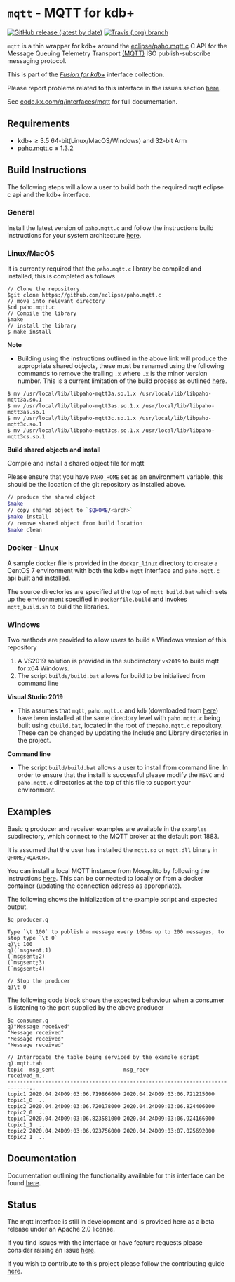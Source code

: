 # `mqtt` - MQTT for kdb+

[![GitHub release (latest by date)](https://img.shields.io/github/v/release/kxsystems/mqtt)](https://github.com/kxsystems/mqtt/releases) [![Travis (.org) branch](https://img.shields.io/travis/kxsystems/mqtt/master?label=travis%20build)](https://travis-ci.org/kxsystems/mqtt/branches)

`mqtt` is a thin wrapper for kdb+ around the [eclipse/paho.mqtt.c](https://github.com/eclipse/paho.mqtt.c) C API for the Message Queuing Telemetry Transport [(MQTT)](http://mqtt.org/) ISO publish-subscribe messaging protocol.

This is part of the [_Fusion for kdb+_](http://code.kx.com/q/interfaces/fusion/) interface collection.

Please report problems related to this interface in the issues section [here](https://github.com/KxSystems/mqtt/issues).

See [code.kx.com/q/interfaces/mqtt](https://code.kx.com/q/interfaces/mqtt) for full documentation.

## Requirements

- kdb+ ≥ 3.5 64-bit(Linux/MacOS/Windows) and 32-bit Arm
- [paho.mqtt.c](https://github.com/eclipse/paho.mqtt.c) ≥ 1.3.2 


## Build Instructions

The following steps will allow a user to build both the required mqtt eclipse c api and the kdb+ interface.

### General

Install the latest version of `paho.mqtt.c` and follow the instructions build instructions for your system architecture [here](https://github.com/eclipse/paho.mqtt.c#build-instructions-for-gnu-make).

### Linux/MacOS

It is currently required that the `paho.mqtt.c` library be compiled and installed, this is completed as follows

```
// Clone the repository
$git clone https://github.com/eclipse/paho.mqtt.c
// move into relevant directory
$cd paho.mqtt.c
// Compile the library
$make
// install the library
$ make install
```

**Note**

*  Building using the instructions outlined in the above link will produce the appropriate shared objects, these must be renamed using the following commands to remove the trailing `.x` where `.x` is the minor version number. This is a current limitation of the build process as outlined [here](https://github.com/eclipse/paho.mqtt.cpp/issues/150#issuecomment-383336429).

```
$ mv /usr/local/lib/libpaho-mqtt3a.so.1.x /usr/local/lib/libpaho-mqtt3a.so.1
$ mv /usr/local/lib/libpaho-mqtt3as.so.1.x /usr/local/lib/libpaho-mqtt3as.so.1
$ mv /usr/local/lib/libpaho-mqtt3c.so.1.x /usr/local/lib/libpaho-mqtt3c.so.1
$ mv /usr/local/lib/libpaho-mqtt3cs.so.1.x /usr/local/lib/libpaho-mqtt3cs.so.1
```

**Build shared objects and install**

Compile and install a shared object file for mqtt

Please ensure that you have `PAHO_HOME` set as an environment variable, this should be the location of the git repository as installed above.

```bash
// produce the shared object
$make
// copy shared object to `$QHOME/<arch>`
$make install
// remove shared object from build location
$make clean
```

### Docker - Linux

A sample docker file is provided in the `docker_linux` directory to create a CentOS 7 environment with both the kdb+ `mqtt` interface and `paho.mqtt.c` api built and installed.

The source directories are specified at the top of `mqtt_build.bat` which sets up the environment specified in `Dockerfile.build` and invokes `mqtt_build.sh` to build the libraries.

### Windows

Two methods are provided to allow users to build a Windows version of this repository

1. A VS2019 solution is provided in the subdirectory `vs2019` to build mqtt for x64 Windows.
2. The script `builds/build.bat` allows for build to be initialised from command line

**Visual Studio 2019**

- This assumes that `mqtt`, `paho.mqtt.c` and `kdb` (downloaded from [here](https://github.com/kxsystems/kdb)) have been installed at the same directory level with `paho.mqtt.c` being built using `cbuild.bat`, located in the root of the`paho.mqtt.c` repository.  These can be changed by updating the Include and Library directories in the project.

**Command line**

- The script `build/build.bat` allows a user to install from command line. In order to ensure that the install is successful please modify the `MSVC` and `paho.mqtt.c` directories at the top of this file to support your environment.

## Examples

Basic q producer and receiver examples are available in the `examples` subdirectory, which connect to the MQTT broker at the default port 1883.

It is assumed that the user has installed the `mqtt.so` or `mqtt.dll` binary in `QHOME/<QARCH>`.

You can install a local MQTT instance from Mosquitto by following the instructions [here](https://mosquitto.org/download/). This can be connected to locally or from a docker container (updating the connection address as appropriate).

The following shows the initialization of the example script and expected output.

```
$q producer.q

Type `\t 100` to publish a message every 100ms up to 200 messages, to stop type `\t 0`
q)\t 100
q)(`msgsent;1)
(`msgsent;2)
(`msgsent;3)
(`msgsent;4)

// Stop the producer
q)\t 0
```

The following code block shows the expected behaviour when a consumer is listening to the port supplied by the above producer

```
$q consumer.q
q)"Message received"
"Message received"
"Message received"
"Message received"

// Interrogate the table being serviced by the example script
q).mqtt.tab
topic  msg_sent                      msg_recv                      received_m..
-----------------------------------------------------------------------------..
topic1 2020.04.24D09:03:06.719866000 2020.04.24D09:03:06.721215000 topic1_0  ..
topic2 2020.04.24D09:03:06.720178000 2020.04.24D09:03:06.824406000 topic2_0  ..
topic1 2020.04.24D09:03:06.823581000 2020.04.24D09:03:06.924166000 topic1_1  ..
topic2 2020.04.24D09:03:06.923756000 2020.04.24D09:03:07.025692000 topic2_1  ..
```

## Documentation

Documentation outlining the functionality available for this interface can be found [here](http://code.kx.com/v2/interfaces/mqtt/).

## Status

The mqtt interface is still in development and is provided here as a beta release under an Apache 2.0 license.

If you find issues with the interface or have feature requests please consider raising an issue [here](https://github.com/KxSystems/mqtt/issues).

If you wish to contribute to this project please follow the contributing guide [here](CONTRIBUTING.md).
